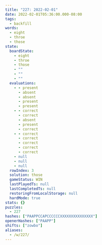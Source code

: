 ```yaml
---
title: "227: 2022-02-01"
date: 2022-02-01T05:36:00.000-08:00
tags:
  - backfill
words:
  - eight
  - throe
  - those
state:
  boardState:
    - eight
    - throe
    - those
    - ""
    - ""
    - ""
  evaluations:
    - - present
      - absent
      - absent
      - present
      - present
    - - correct
      - correct
      - absent
      - present
      - correct
    - - correct
      - correct
      - correct
      - correct
      - correct
    - null
    - null
    - null
  rowIndex: 3
  solution: those
  gameStatus: WIN
  lastPlayedTs: null
  lastCompletedTs: null
  restoringFromLocalStorage: null
  hardMode: true
stats: {}
puzzles:
  - 227
hashes: ["PAAPPCCAPCCCCCCXXXXXXXXXXXXXXX"]
openerHashes: ["PAAPP"]
shifts: ["zowbo"]
aliases:
  - /w/227/
---
```

<!-- more -->
